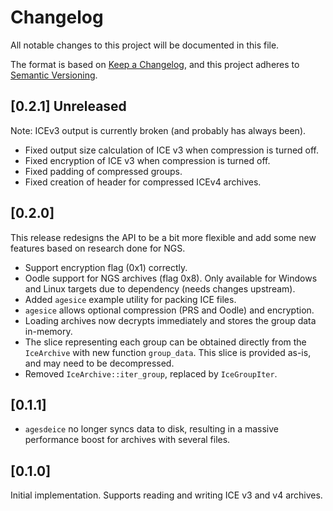 # Changelog

All notable changes to this project will be documented in this file.

The format is based on [Keep a Changelog](https://keepachangelog.com/en/1.0.0/),
and this project adheres to
[Semantic Versioning](https://semver.org/spec/v2.0.0.html).

## [0.2.1] Unreleased

Note: ICEv3 output is currently broken (and probably has always been).

- Fixed output size calculation of ICE v3 when compression is turned off.
- Fixed encryption of ICE v3 when compression is turned off.
- Fixed padding of compressed groups.
- Fixed creation of header for compressed ICEv4 archives.

## [0.2.0]

This release redesigns the API to be a bit more flexible and add some new
features based on research done for NGS.

- Support encryption flag (0x1) correctly.
- Oodle support for NGS archives (flag 0x8). Only available for Windows and
  Linux targets due to dependency (needs changes upstream).
- Added `agesice` example utility for packing ICE files.
- `agesice` allows optional compression (PRS and Oodle) and encryption.
- Loading archives now decrypts immediately and stores the group data in-memory.
- The slice representing each group can be obtained directly from the
  `IceArchive` with new function `group_data`. This slice is provided as-is,
  and may need to be decompressed.
- Removed `IceArchive::iter_group`, replaced by `IceGroupIter`.

## [0.1.1]

- `agesdeice` no longer syncs data to disk, resulting in a massive performance
  boost for archives with several files.

## [0.1.0]

Initial implementation. Supports reading and writing ICE v3 and v4 archives.
